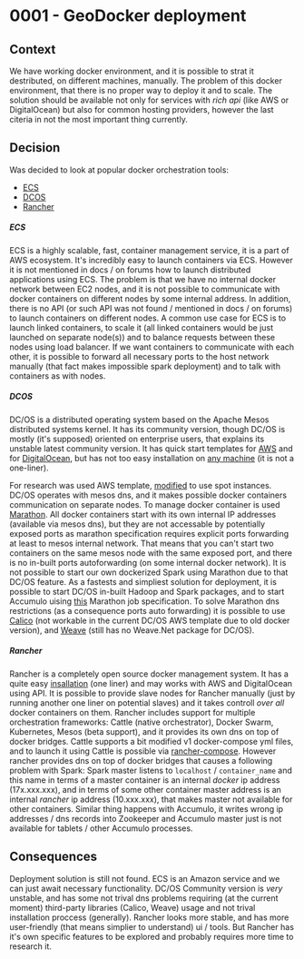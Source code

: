 0001 - GeoDocker deployment
===============================

Context
-------
We have working docker environment, and it is possible to strat it destributed, on different machines, manually. The problem of this docker environment, that there is no proper way to deploy it and to scale. The solution should be available not only for services with _rich api_ (like AWS or DigitalOcean) but also for common hosting providers, however the last citeria in not the most important thing currently.

Decision
--------
Was decided to look at popular docker orchestration tools:
  * [ECS](http://docs.aws.amazon.com/AmazonECS/latest/developerguide/Welcome.html)
  * [DCOS](http://dcos.io)
  * [Rancher](http://rancher.com)

##### ECS

ECS is a highly scalable, fast, container management service, it is a part of AWS ecosystem. It's incredibly easy to launch containers via ECS. However it is not mentioned in docs / on forums how to launch distributed applications using ECS. The problem is that we have no internal docker network between EC2 nodes, and it is not possible to communicate with docker containers on different nodes by some internal address. In addition, there is no API (or such API was not found / mentioned in docs / on forums) to launch containers on different nodes. A common use case for ECS is to launch linked containers, to scale it (all linked containers would be just launched on separate node(s)) and to balance requests between these nodes using load balancer. If we want containers to communicate with each other, it is possible to forward all necessary ports to the host network manually (that fact makes impossible spark deployment) and to talk with containers as with nodes.

##### DCOS

DC/OS is a distributed operating system based on the Apache Mesos distributed systems kernel. It has its community version, though DC/OS is mostly (it's supposed) oriented on enterprise users, that explains its unstable latest community version. It has quick start templates for [AWS](https://mesosphere.com/amazon/) and for [DigitalOcean](https://docs.mesosphere.com/1.7/administration/installing/cloud/digitalocean/), but has not too easy installation on [any machine](https://dcos.io/docs/1.7/administration/installing/custom/) (it is not a one-liner). 

For research was used AWS template, [modified](https://gist.github.com/pomadchin/c898fb767ce4d8bb943c2794c565fa8c) to use spot instances. DC/OS operates with mesos dns, and it makes possible docker containers communication on separate nodes. To manage docker container is used [Marathon](https://mesosphere.github.io/marathon/). All docker containers start with its own internal IP addresses (available via mesos dns), but they are not accessable by potentially exposed ports as marathon specification requires explicit ports forwarding at least to mesos internal network. That means that you can't start two containers on the same mesos node with the same exposed port, and there is no in-built ports autoforwarding (on some internal docker network). It is not possible to start our own dockerized Spark using Marathon due to that DC/OS feature. As a fastests and simpliest solution for deployment, it is possible to start DC/OS in-built Hadoop and Spark packages, and to start Accumulo uising [this](https://gist.github.com/pomadchin/2193ed3a10808e9368d326a0cebe393f) Marathon job specification. To solve Marathon dns restrictions (as a consequence ports auto forwarding) it is possible to use [Calico](https://www.projectcalico.org/) (not workable in the current DC/OS AWS template due to old docker version), and [Weave](https://www.weave.works/) (still has no Weave.Net package for DC/OS).

##### Rancher

Rancher is a completely open source docker management system. It has a quite easy [insallation](http://docs.rancher.com/rancher/latest/en/installing-rancher/installing-server/) (one liner) and may works with AWS and DigitalOcean using API. It is possible to provide slave nodes for Rancher manually (just by running another one liner on potential slaves) and it takes controll _over all_ docker containers on them. Rancher includes support for multiple orchestration frameworks: Cattle (native orchestrator), Docker Swarm, Kubernetes, Mesos (beta support), and it provides its own dns on top of docker bridges. Cattle supports a bit modified v1 docker-compose yml files, and to launch it using Cattle is possible via [rancher-compose](http://docs.rancher.com/rancher/v1.0/zh/rancher-compose/). However rancher provides dns on top of docker bridges that causes a following problem with Spark: Spark master listens to `localhost` / `container_name` and this name in terms of a master container is an internal _docker_ ip address (17x.xxx.xxx), and in terms of some other container master address is an internal _rancher_ ip address (10.xxx.xxx), that makes master not available for other containers. Similar thing happens with Accumulo, it writes wrong ip addresses / dns records into Zookeeper and Accumulo master just is not available for tablets / other Accumulo processes. 

Consequences
------------
Deployment solution is still not found. ECS is an Amazon service and we can just await necessary functionality. DC/OS Community version is _very_ unstable, and has some not trival dns problems requiring (at the current moment) third-party libraries (Calico, Weave) usage and not trival installation proccess (generally). Rancher looks more stable, and has more user-friendly (that means simplier to understand) ui / tools. But Rancher has it's own specific features to be explored and probably requires more time to research it.